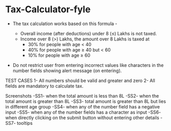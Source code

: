 # Tax-Calculator-fyle
- The tax calculation works based on this formula -
    - Overall income (after deductions) under 8 (≤) Lakhs is not taxed.
    - Income over 8 (>) Lakhs, the amount over 8 Lakhs is taxed at
        - 30% for people with age < 40
        - 40% for people with age ≥ 40 but < 60
        - 10% for people with age ≥ 60

- Do not restrict user from entering incorrect values like characters in the number fields showing alert message (on entering).
  
TEST CASES
    1- All numbers should be valid and greater and zero
    2- All fields are mandatory to calculate tax.

Screenshots
    -SS1- when the total amount is less than 8L
    -SS2- when the total amount is greater than 8L
    -SS3- total amount is greater than 8L but lies in different age group
    -SS4- when any of the number field has a negative input
    -SS5- when any of the number fields has a character as input
    -SS6- when directly clicking on the submit button without entering other details
    -SS7- tooltips
    
